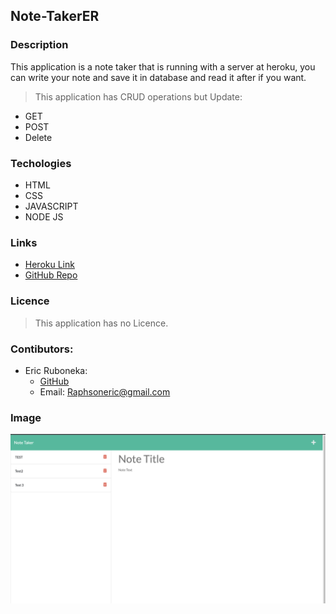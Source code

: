 ## Note-TakerER

### Description

This application is a note taker that is running with a server at heroku,
 you can write your note and save it in database and read it after if you want.

 > This application has CRUD operations but Update:
 - GET
 - POST
 - Delete

### Techologies

- HTML
- CSS
- JAVASCRIPT
- NODE JS

### Links

- [Heroku Link](https://ernotetaker.herokuapp.com/)
- [GitHub Repo ](https://github.com/raphson1/note-takerER)

### Licence

> This application has no Licence.

### Contibutors:

- Eric Ruboneka: 
  - [GitHub](https://github.com/raphson1)
  - Email: Raphsoneric@gmail.com


### Image

![Image](./Assets/noteTaker.png)



